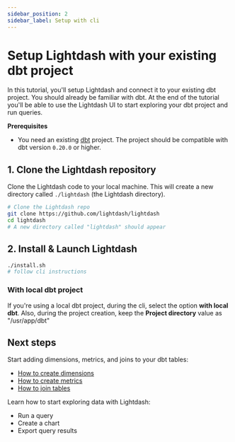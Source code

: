 ```yaml
---
sidebar_position: 2
sidebar_label: Setup with cli
---
```


# Setup Lightdash with your existing dbt project

In this tutorial, you'll setup Lightdash and connect it to your existing dbt project. You should already be familiar
with dbt. At the end of the tutorial you'll be able to use the Lightdash UI to start exploring your dbt project and
run queries.

**Prerequisites**
* You need an existing [dbt](https://www.getdbt.com/) project. The project should be compatible with dbt version `0.20.0` or higher.

## 1. Clone the Lightdash repository

Clone the Lightdash code to your local machine. This will create a new directory called `./lightdash` (the Lightdash directory).

```bash
# Clone the Lightdash repo
git clone https://github.com/lightdash/lightdash
cd lightdash
# A new directory called "lightdash" should appear
```

## 2. Install & Launch Lightdash

```bash
./install.sh 
# follow cli instructions
```


### With local dbt project

If you're using a local dbt project, during the cli, select the option **with local dbt**.
Also, during the project creation, keep the **Project directory** value as "/usr/app/dbt"

## Next steps

Start adding dimensions, metrics, and joins to your dbt tables:

* [How to create dimensions](../guides/how-to-create-dimensions.md)
* [How to create metrics](../guides/how-to-create-metrics.md)
* [How to join tables](../guides/how-to-join-tables.md)

Learn how to start exploring data with Lightdash:
* Run a query
* Create a chart
* Export query results

